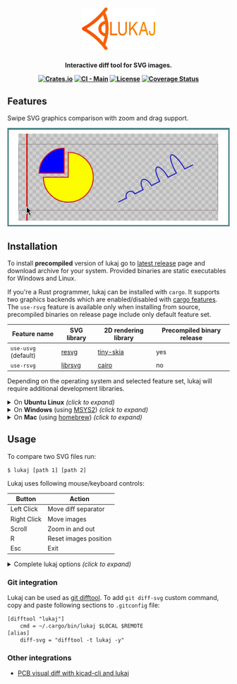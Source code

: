 <h1 align="center">
  <a href="https://github.com/adamws/lukaj"><img src="resources/logo.svg" width="33%"></a>
</h1>
<h4 align="center">

  Interactive diff tool for SVG images.

  [![Crates.io](https://img.shields.io/crates/v/lukaj)](https://crates.io/crates/lukaj)
  [![CI - Main](https://github.com/adamws/lukaj/actions/workflows/build-and-test.yml/badge.svg)](https://github.com/adamws/lukaj/actions/workflows/build-and-test.yml)
  [![License](https://img.shields.io/github/license/adamws/lukaj)](https://github.com/adamws/lukaj/blob/master/LICENSE)
  [![Coverage Status](https://coveralls.io/repos/github/adamws/lukaj/badge.svg?branch=master)](https://coveralls.io/github/adamws/lukaj?branch=master)
</h4>

## Features

Swipe SVG graphics comparison with zoom and drag support.

<p align="center">
  <img src="resources/demo.gif" />
</p>

## Installation

To install **precompiled** version of lukaj go to [latest release](https://github.com/adamws/lukaj/releases/latest)
page and download archive for your system. Provided binaries are
static executables for Windows and Linux.

If you're a Rust programmer, lukaj can be installed with `cargo`.
It supports two graphics backends which are enabled/disabled with
[cargo features](https://doc.rust-lang.org/cargo/reference/features.html).
The `use-rsvg` feature is available only when installing from source, precompiled binaries
on release page include only default feature set.

| Feature name         | SVG library                                 | 2D rendering library                                 | Precompiled binary release |
| ---                  | ---                                         | ---                                                  | ---                        |
| `use-usvg` (default) | [resvg](https://crates.io/crates/resvg)     | [tiny-skia](https://github.com/RazrFalcon/tiny-skia) | yes                        |
| `use-rsvg`           | [librsvg](https://crates.io/crates/librsvg) | [cairo](https://www.cairographics.org/)              | no                         |

Depending on the operating system and selected feature set, lukaj will require
additional development libraries.

<details>
  <summary>On <b>Ubuntu Linux</b> <i>(click to expand)</i></summary>

  1. When using only default `use-usvg` feature:

      ```bash
      $ sudo apt-get install libsdl2-dev
      $ cargo install lukaj
      ```

  2. When using additional `use-rsvg` feature:

      ```bash
      $ sudo apt-get install build-essential libcairo2-dev libgdk-pixbuf-2.0-dev \
          libglib2.0-dev libpango1.0-dev libsdl2-dev libxml2-dev
      $ cargo install lukaj --feature user-rsvg
      ```

</details>

<details>
  <summary>On <b>Windows</b> (using <a href="https://www.msys2.org/">MSYS2</a>) <i>(click to expand)</i></summary>

  1. Install MSYS2 and run from it's terminal run:
      - For default `use-usvg` feature:

        ```bash
        $ pacman -S mingw-w64-x86_64-SDL2
        ```

      - For additional `use-rsvg` feature:

        ```bash
        $ pacman -S mingw-w64-x86_64-gtk4 mingw-w64-x86_64-gettext \
            mingw-w64-x86_64-libxml2 mingw-w64-x86_64-pkgconf \
            mingw-w64-x86_64-gcc mingw-w64-x86_64-SDL2
        ```

  2. Add mingw binaries path (`C:\msys64\mingw64\bin`) to system `Path`
  3. Change default rust toolchain to `stable-gnu`

      ```bash
      rustup toolchain install stable-gnu
      rustup default stable-gnu
      ```

  4. Run cargo install command

      - For default feature only:

        ```bash
        $ cargo install lukaj
        ```

      - For additional `use-rsvg` feature:

        ```bash
        $ cargo install lukaj --features use-rsvg
        ```

  For different setups see this [GUI development with Rust and GTK4](https://gtk-rs.org/gtk4-rs/stable/latest/book/installation_windows.html) guide.

</details>

<details>
  <summary>On <b>Mac</b> (using <a href="https://www.brew.sh/">homebrew</a>) <i>(click to expand)</i></summary>
  
  ```bash
  brew install rust sdl2 sdl2_ttf
  export LIBRARY_PATH="$LIBRARY_PATH:/opt/homebrew/lib"
  cargo install lukaj
  ```
    
</details>

## Usage

To compare two SVG files run:

```
$ lukaj [path 1] [path 2]
```

Lukaj uses following mouse/keyboard controls:

| Button            | Action                        |
| ---               | ---                           |
| Left Click        | Move diff separator           |
| Right Click       | Move images                   |
| Scroll            | Zoom in and out               |
| R                 | Reset images position         |
| Esc               | Exit                          |

<details>
  <summary>Complete lukaj options <i>(click to expand)</i></summary>

  ```
  $ lukaj --help
  Interactive diff tool for SVG images

  Usage: lukaj [OPTIONS] [FILES]...

  Arguments:
    [FILES]...  Files to compare

    Options:
      -s, --scale <VALUE>      Sets a scaling factor
      --backend <BACKEND>      Preferred backend [default: rsvg-with-cairo]
                               [possible values: rsvg-with-cairo, usvg-with-skia]
      -h, --help               Print help
      -V, --version            Print version
  ```

</details>

### Git integration

Lukaj can be used as [git difftool](https://git-scm.com/docs/git-difftool).
To add `git diff-svg` custom command, copy and paste following sections to `.gitconfig` file:

```
[difftool "lukaj"]
    cmd = ~/.cargo/bin/lukaj $LOCAL $REMOTE
[alias]
    diff-svg = "difftool -t lukaj -y"
```

### Other integrations

- [PCB visual diff with kicad-cli and lukaj](https://adamws.github.io/pcb-visual-diff-with-kicad-cli-and-lukaj)
